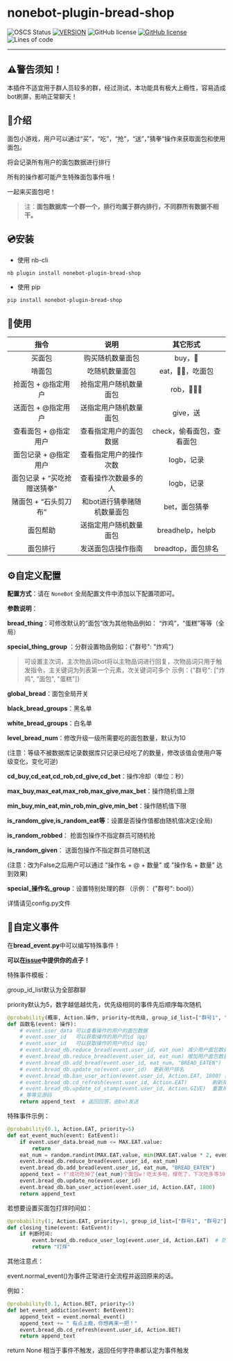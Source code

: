 # nonebot-plugin-bread-shop

![OSCS Status](https://www.oscs1024.com/platform/badge/Mai-icy/nonebot-plugin-bread-shop.svg?size=small)
[![VERSION](https://img.shields.io/pypi/v/nonebot-plugin-bread-shop)](https://pypi.org/project/nonebot-plugin-bread-shop/)
![GitHub license](https://img.shields.io/badge/python-3.7+-blue.svg)
[![GitHub license](https://img.shields.io/github/license/Mai-icy/nonebot-plugin-bread-shop)](https://github.com/Mai-icy/nonebot-plugin-bread-shop/blob/main/LICENSE)
![Lines of code](https://img.shields.io/tokei/lines/github/Mai-icy/nonebot-plugin-bread-shop)


---


## ⚠️警告须知！

本插件不适宜用于群人员较多的群，经过测试，本功能具有极大上瘾性，容易造成bot刷屏，影响正常聊天！

## 📄介绍

面包小游戏，用户可以通过“买”，“吃”，“抢”，“送”，”猜拳“操作来获取面包和使用面包。

将会记录所有用户的面包数据进行排行

所有的操作都可能产生特殊面包事件哦！

一起来买面包吧！

> 注：**面包数据库一个群一个，排行均属于群内排行，不同群所有数据不相干。**

## 💿安装
- 使用 nb-cli

```shell
nb plugin install nonebot-plugin-bread-shop
```

- 使用 pip

```shell
pip install nonebot-plugin-bread-shop
```

## 🤔使用

| 指令 | 说明 | 其它形式 |
|:-----:|:----:|:----:|
| 买面包 | 购买随机数量面包 |buy，🍞|
| 啃面包 | 吃随机数量面包 |eat，🍞🍞，吃面包|
| 抢面包 + @指定用户 | 抢指定用户随机数量面包 |rob，🍞🍞🍞|
| 送面包 + @指定用户 | 送指定用户随机数量面包 |give，送|
| 查看面包 + @指定用户 | 查看指定用户的面包数据 |check，偷看面包，查看面包|
| 面包记录 + @指定用户 | 查看指定用户的操作次数 |logb，记录|
| 面包记录 + “买吃抢赠送猜拳” | 查看操作次数最多的人 |logb，记录|
| 赌面包 + “石头剪刀布” | 和bot进行猜拳赌随机数量面包 |bet，面包猜拳|
| 面包帮助 | 送指定用户随机数量面包 |breadhelp，helpb|
| 面包排行 | 发送面包店操作指南 |breadtop，面包排名|

## ⚙️自定义配置

**配置方式**：请在 `NoneBot` 全局配置文件中添加以下配置项即可。

**参数说明**：

**bread_thing**：可修改默认的“面包”改为其他物品例如： “炸鸡”，“蛋糕”等等（全局）

**special_thing_group** ：分群设置物品例如：{"群号": "炸鸡"}

> 可设置主次词，主次物品词bot将以主物品词进行回复，次物品词只用于触发指令，主关键词为列表第一个元素，次关键词可多个 示例：{"群号": ["炸鸡", "面包", "蛋糕"]}

**global_bread**：面包全局开关

**black_bread_groups**：黑名单

**white_bread_groups**：白名单

**level_bread_num**：修改升级一级所需要吃的面包数量，默认为10

(注意：等级不被数据库记录数据库只记录已经吃了的数量，修改该值会使用户等级变化，变化可逆)

**cd_buy,cd_eat,cd_rob,cd_give,cd_bet**：操作冷却（单位：秒）

**max_buy,max_eat,max_rob,max_give,max_bet**：操作随机值上限

**min_buy,min_eat,min_rob,min_give,min_bet**：操作随机值下限

**is_random_give,is_random_eat等**：设置是否操作值都由随机值决定(全局)

**is_random_robbed**： 抢面包操作不指定群员可随机抢

**is_random_given**： 送面包操作不指定群员可随机送

(注意：改为False之后用户可以通过 "操作名 + @ + 数量" 或 "操作名 + 数量" 达到效果)

**special\_操作名_group**：设置特别处理的群 （示例： {"群号": bool}）

详情请见config.py文件

## 🍞自定义事件

在**bread_event.py**中可以编写特殊事件！

**可以在[issue](https://github.com/Mai-icy/nonebot-plugin-bread-shop/issues/5)中提供你的点子！**

特殊事件模板：

group_id_list默认为全部群聊

priority默认为5，数字越低越优先，优先级相同的事件先后顺序每次随机

```python
@probability(概率, Action.操作, priority=优先级, group_id_list=["群号1", "群号2"])
def 函数名(event: 操作):
    # event.user_data 可以查看操作的用户的面包数据
    # event.user_id   可以获取操作的用户的id（qq）
    # event.user_id   可以获取操作的用户的id（qq）
    # event.bread_db.reduce_bread(event.user_id, eat_num) 减少用户面包数量
    # event.bread_db.reduce_bread(event.user_id, eat_num) 增加用户面包数量
    # event.bread_db.add_bread(event.user_id, eat_num, "BREAD_EATEN")  增加用户面包食用量
    # event.bread_db.update_no(event.user_id)  更新用户排名
    # event.bread_db.ban_user_action(event.user_id, Action.EAT, 1800) 禁止用户操作
    # event.bread_db.cd_refresh(event.user_id, Action.EAT)        刷新用户CD
    # event.bread_db.update_cd_stamp(event.user_id, Action.GIVE)  重置用户CD
    # 等等见源码
    return append_text  # 返回回答，由bot发送
```

特殊事件示例：

```python
@probability(0.1, Action.EAT, priority=5)
def eat_event_much(event: EatEvent):
    if event.user_data.bread_num <= MAX.EAT.value:
        return
    eat_num = random.randint(MAX.EAT.value, min(MAX.EAT.value * 2, event.user_data.bread_num))
    event.bread_db.reduce_bread(event.user_id, eat_num)
    event.bread_db.add_bread(event.user_id, eat_num, "BREAD_EATEN")
    append_text = f"成功吃掉了{eat_num}个面包w！吃太多啦，撑死了，下次吃多等30分钟！"
    event.bread_db.update_no(event.user_id)
    event.bread_db.ban_user_action(event.user_id, Action.EAT, 1800)
    return append_text
```

若想要设置买面包打烊时间如：

```python
@probability(1, Action.EAT, priority=1, group_id_list=["群号1", "群号2"])
def closing_time(event: EatEvent):
    if 判断时间:
        event.bread_db.reduce_user_log(event.user_id, Action.EAT)  # 防止记录
    	return "打烊"
```

其他注意点：

event.normal_event()为事件正常进行全流程并返回原来的话。

例如：

```python
@probability(0.1, Action.BET, priority=5)
def bet_event_addiction(event: BetEvent):
    append_text = event.normal_event()
    append_text += " 有点上瘾，你想再来一把！"
    event.bread_db.cd_refresh(event.user_id, Action.BET)
    return append_text
```



return None 相当于事件不触发，返回任何字符串都认定为事件触发

